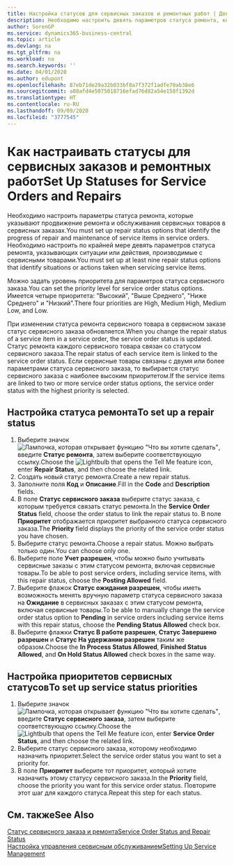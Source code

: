 ```yaml
---
title: Настройка статусов для сервисных заказов и ремонтных работ | Документация Майкрософт
description: Необходимо настроить девять параметров статуса ремонта, которые указывают продвижение ремонта и обслуживания сервисных товаров в сервисных заказах.
author: SorenGP
ms.service: dynamics365-business-central
ms.topic: article
ms.devlang: na
ms.tgt_pltfrm: na
ms.workload: na
ms.search.keywords: ''
ms.date: 04/01/2020
ms.author: edupont
ms.openlocfilehash: 87eb71de29a32b033bf8a7f372f1adfe70ab38e6
ms.sourcegitcommit: a80afd4e5075018716efad76d82a54e158f1392d
ms.translationtype: HT
ms.contentlocale: ru-RU
ms.lasthandoff: 09/09/2020
ms.locfileid: "3777545"
---
```

# <a name="set-up-statuses-for-service-orders-and-repairs"></a><span data-ttu-id="b0426-103">Как настраивать статусы для сервисных заказов и ремонтных работ</span><span class="sxs-lookup"><span data-stu-id="b0426-103">Set Up Statuses for Service Orders and Repairs</span></span>
<span data-ttu-id="b0426-104">Необходимо настроить параметры статуса ремонта, которые указывают продвижение ремонта и обслуживания сервисных товаров в сервисных заказах.</span><span class="sxs-lookup"><span data-stu-id="b0426-104">You must set up repair status options that identify the progress of repair and maintenance of service items in service orders.</span></span> <span data-ttu-id="b0426-105">Необходимо настроить по крайней мере девять параметров статуса ремонта, указывающих ситуации или действия, производимые с сервисными товарами.</span><span class="sxs-lookup"><span data-stu-id="b0426-105">You must set up at least nine repair status options that identify situations or actions taken when servicing service items.</span></span>  

<span data-ttu-id="b0426-106">Можно задать уровень приоритета для параметров статуса сервисного заказа.</span><span class="sxs-lookup"><span data-stu-id="b0426-106">You can set the priority level for service order status options.</span></span> <span data-ttu-id="b0426-107">Имеется четыре приоритета: "Высокий", "Выше Среднего", "Ниже Среднего" и "Низкий".</span><span class="sxs-lookup"><span data-stu-id="b0426-107">There four priorities are High, Medium High, Medium Low, and Low.</span></span>  

<span data-ttu-id="b0426-108">При изменении статуса ремонта сервисного товара в сервисном заказе статус сервисного заказа обновляется.</span><span class="sxs-lookup"><span data-stu-id="b0426-108">When you change the repair status of a service item in a service order, the service order status is updated.</span></span> <span data-ttu-id="b0426-109">Статус ремонта каждого сервисного товара связан со статусом сервисного заказа.</span><span class="sxs-lookup"><span data-stu-id="b0426-109">The repair status of each service item is linked to the service order status.</span></span> <span data-ttu-id="b0426-110">Если сервисные товары связаны с двумя или более параметрами статуса сервисного заказа, то выбирается статус сервисного заказа с наиболее высоким приоритетом.</span><span class="sxs-lookup"><span data-stu-id="b0426-110">If the service items are linked to two or more service order status options, the service order status with the highest priority is selected.</span></span>  

## <a name="to-set-up-a-repair-status"></a><span data-ttu-id="b0426-111">Настройка статуса ремонта</span><span class="sxs-lookup"><span data-stu-id="b0426-111">To set up a repair status</span></span>  
1. <span data-ttu-id="b0426-112">Выберите значок ![Лампочка, которая открывает функцию "Что вы хотите сделать"](media/ui-search/search_small.png "Что вы хотите сделать"), введите **Статус ремонта**, затем выберите соответствующую ссылку.</span><span class="sxs-lookup"><span data-stu-id="b0426-112">Choose the ![Lightbulb that opens the Tell Me feature](media/ui-search/search_small.png "Tell me what you want to do") icon, enter **Repair Status**, and then choose the related link.</span></span>
2. <span data-ttu-id="b0426-113">Создать новый статус ремонта.</span><span class="sxs-lookup"><span data-stu-id="b0426-113">Create a new repair status.</span></span>  
3. <span data-ttu-id="b0426-114">Заполните поля **Код** и **Описание**.</span><span class="sxs-lookup"><span data-stu-id="b0426-114">Fill in the **Code** and **Description** fields.</span></span>  
4. <span data-ttu-id="b0426-115">В поле **Статус сервисного заказа** выберите статус заказа, с которым требуется связать статус ремонта.</span><span class="sxs-lookup"><span data-stu-id="b0426-115">In the **Service Order Status** field, choose the order status to link the repair status to.</span></span> <span data-ttu-id="b0426-116">В поле **Приоритет** отображается приоритет выбранного статуса сервисного заказа.</span><span class="sxs-lookup"><span data-stu-id="b0426-116">The **Priority** field displays the priority of the service order status you have chosen.</span></span>  
5. <span data-ttu-id="b0426-117">Выберите статус ремонта.</span><span class="sxs-lookup"><span data-stu-id="b0426-117">Choose a repair status.</span></span> <span data-ttu-id="b0426-118">Можно выбрать только один.</span><span class="sxs-lookup"><span data-stu-id="b0426-118">You can choose only one.</span></span>  
6. <span data-ttu-id="b0426-119">Выберите поле **Учет разрешен**, чтобы можно было учитывать сервисные заказы с этим статусом ремонта, включая сервисные товары.</span><span class="sxs-lookup"><span data-stu-id="b0426-119">To be able to post service orders, including service items, with this repair status, choose the **Posting Allowed** field.</span></span>  
7. <span data-ttu-id="b0426-120">Выберите флажок **Статус ожидания разрешен**, чтобы иметь возможность менять вручную параметр статуса сервисного заказа на **Ожидание** в сервисных заказах с этим статусом ремонта, включая сервисные товары.</span><span class="sxs-lookup"><span data-stu-id="b0426-120">To be able to manually change the service order status option to **Pending** in service orders including service items with this repair status, choose the **Pending Status Allowed** check box.</span></span>  
8. <span data-ttu-id="b0426-121">Выберите флажки **Статус В работе разрешен**, **Статус Завершено разрешен** и **Статус На удержании разрешен** таким же образом.</span><span class="sxs-lookup"><span data-stu-id="b0426-121">Choose the **In Process Status Allowed**, **Finished Status Allowed**, and **On Hold Status Allowed** check boxes in the same way.</span></span>
  
## <a name="to-set-up-service-status-priorities"></a><span data-ttu-id="b0426-122">Настройка приоритетов сервисных статусов</span><span class="sxs-lookup"><span data-stu-id="b0426-122">To set up service status priorities</span></span>  
1. <span data-ttu-id="b0426-123">Выберите значок ![Лампочка, которая открывает функцию "Что вы хотите сделать"](media/ui-search/search_small.png "Что вы хотите сделать"), введите **Статус сервисного заказа**, затем выберите соответствующую ссылку.</span><span class="sxs-lookup"><span data-stu-id="b0426-123">Choose the ![Lightbulb that opens the Tell Me feature](media/ui-search/search_small.png "Tell me what you want to do") icon, enter **Service Order Status**, and then choose the related link.</span></span>  
2. <span data-ttu-id="b0426-124">Выберите статус сервисного заказа, которому необходимо назначить приоритет.</span><span class="sxs-lookup"><span data-stu-id="b0426-124">Select the service order status you want to set a priority for.</span></span>  
3. <span data-ttu-id="b0426-125">В поле **Приоритет** выберите тот приоритет, который хотите назначить этому статусу сервисного заказа.</span><span class="sxs-lookup"><span data-stu-id="b0426-125">In the **Priority** field, choose the priority you want for this service order status.</span></span> <span data-ttu-id="b0426-126">Повторите этот шаг для каждого статуса.</span><span class="sxs-lookup"><span data-stu-id="b0426-126">Repeat this step for each status.</span></span>  

## <a name="see-also"></a><span data-ttu-id="b0426-127">См. также</span><span class="sxs-lookup"><span data-stu-id="b0426-127">See Also</span></span>  
[<span data-ttu-id="b0426-128">Статус сервисного заказа и ремонта</span><span class="sxs-lookup"><span data-stu-id="b0426-128">Service Order Status and Repair Status</span></span>](service-service-order-status-and-repair-status.md)  
[<span data-ttu-id="b0426-129">Настройка управления сервисным обслуживанием</span><span class="sxs-lookup"><span data-stu-id="b0426-129">Setting Up Service Management</span></span>](service-setup-service.md)  
